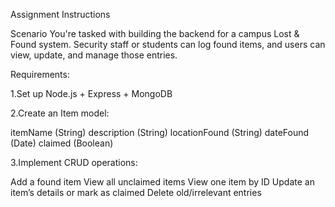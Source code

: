 
Assignment Instructions

Scenario
You're tasked with building the backend for a campus Lost & Found system. Security staff or students can log found items, and users can view, update, and manage those entries.





Requirements:

1.Set up Node.js + Express + MongoDB



2.Create an Item model:

itemName (String)
description (String)
locationFound (String)
dateFound (Date)
claimed (Boolean)


3.Implement CRUD operations:

Add a found item
View all unclaimed items
View one item by ID
Update an item’s details or mark as claimed
Delete old/irrelevant entries